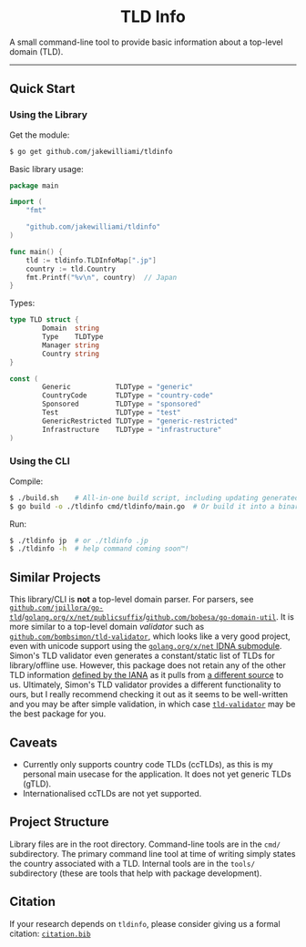 <h1 align="center">TLD Info</h1>

A small command-line tool to provide basic information about a top-level domain (TLD).

---

## Quick Start

### Using the Library

Get the module:
```bash
$ go get github.com/jakewilliami/tldinfo
```

Basic library usage:
```go
package main

import (
	"fmt"

	"github.com/jakewilliami/tldinfo"
)

func main() {
	tld := tldinfo.TLDInfoMap[".jp"]
	country := tld.Country
	fmt.Printf("%v\n", country)  // Japan
}
```

Types:
```go
type TLD struct {
        Domain  string
        Type    TLDType
        Manager string
        Country string
}

const (
        Generic           TLDType = "generic"
        CountryCode       TLDType = "country-code"
        Sponsored         TLDType = "sponsored"
        Test              TLDType = "test"
        GenericRestricted TLDType = "generic-restricted"
        Infrastructure    TLDType = "infrastructure"
)
```

### Using the CLI

Compile:
```bash
$ ./build.sh    # All-in-one build script, including updating generated const file
$ go build -o ./tldinfo cmd/tldinfo/main.go  # Or build it into a binary
```

Run:
```bash
$ ./tldinfo jp  # or ./tldinfo .jp
$ ./tldinfo -h  # help command coming soon™!
```

## Similar Projects

This library/CLI is **not** a top-level domain parser.  For parsers, see [`github.com/jpillora/go-tld`](https://github.com/jpillora/go-tld)/[`golang.org/x/net/publicsuffix`](https://pkg.go.dev/golang.org/x/net/publicsuffix)/[`github.com/bobesa/go-domain-util`](https://github.com/bobesa/go-domain-util).  It is more similar to a top-level domain *validator* such as [`github.com/bombsimon/tld-validator`](https://github.com/bombsimon/tld-validator), which looks like a very good project, even with unicode support using the [`golang.org/x/net` IDNA submodule](https://pkg.go.dev/golang.org/x/net/idna).  Simon's TLD validator even generates a constant/static list of TLDs for library/offline use.  However, this package does not retain any of the other TLD information [defined by the IANA](https://www.iana.org/domains/root/db) as it pulls from [a different source](https://data.iana.org/TLD/tlds-alpha-by-domain.txt) to us.  Ultimately, Simon's TLD validator provides a different functionality to ours, but I really recommend checking it out as it seems to be well-written and you may be after simple validation, in which case [`tld-validator`](https://github.com/bombsimon/tld-validator) may be the best package for you.

## Caveats

  - Currently only supports country code TLDs (ccTLDs), as this is my personal main usecase for the application.  It does not yet generic TLDs (gTLD).
  - Internationalised ccTLDs are not yet supported.

## Project Structure

Library files are in the root directory.  Command-line tools are in the `cmd/` subdirectory.  The primary command line tool at time of writing simply states the country associated with a TLD.  Internal tools are in the `tools/` subdirectory (these are tools that help with package development).

## Citation

If your research depends on `tldinfo`, please consider giving us a formal citation: [`citation.bib`](./citation.bib)
